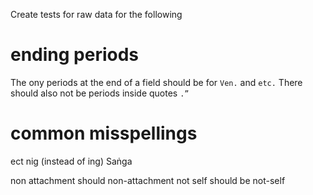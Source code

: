Create tests for raw data for the following

# ending periods

The ony periods at the end of a field should be for `Ven.` and `etc.` There should also not be periods inside quotes `.”`

# common misspellings

ect nig (instead of ing) Saṅga

non attachment should non-attachment not self should be not-self
